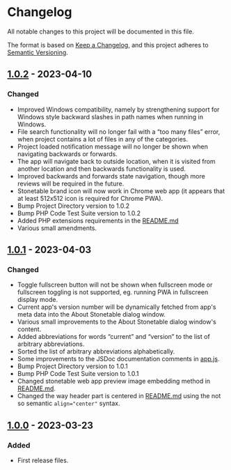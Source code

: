 # Changelog

All notable changes to this project will be documented in this file.

The format is based on [Keep a Changelog](https://keepachangelog.com/en/1.1.0/),
and this project adheres to [Semantic Versioning](https://semver.org/spec/v2.0.0.html).

## [1.0.2](./releases/tag/v1.0.2) - 2023-04-10

### Changed

- Improved Windows compatibility, namely by strengthening support for Windows style backward slashes in path names when running in Windows.
- File search functionality will no longer fail with a “too many files” error, when project contains a lot of files in any of the categories.
- Project loaded notification message will no longer be shown when navigating backwards or forwards.
- The app will navigate back to outside location, when it is visited from another location and then backwards functionality is used.
- Improved backwards and forwards state navigation, though more reviews will be required in the future.
- Stonetable brand icon will now work in Chrome web app (it appears that at least 512x512 icon is required for Chrome PWA).
- Bump Project Directory version to 1.0.2
- Bump PHP Code Test Suite version to 1.0.2
- Added PHP extensions requirements in the [README.md](README.md#requirements)
- Various small amendments.

## [1.0.1](./releases/tag/v1.0.1) - 2023-04-03

### Changed

- Toggle fullscreen button will not be shown when fullscreen mode or fullscreen toggling is not supported, eg. running PWA in fullscreen display mode.
- Current app's version number will be dynamically fetched from app's meta data into the About Stonetable dialog window.
- Various small improvements to the About Stonetable dialog window's content.
- Added abbreviations for words “current” and “version” to the list of arbitrary abbreviations.
- Sorted the list of arbitrary abbreviations alphabetically.
- Some improvements to the JSDoc documentation comments in [app.js](src/web/app/assets/scripts/app.js).
- Bump Project Directory version to 1.0.1
- Bump PHP Code Test Suite version to 1.0.1
- Changed stonetable web app preview image embedding method in [README.md](README.md).
- Changed the way header part is centered in [README.md](README.md) using the not so semantic `align="center"` syntax.

## [1.0.0](./releases/tag/v1.0.0) - 2023-03-23

### Added

- First release files.
